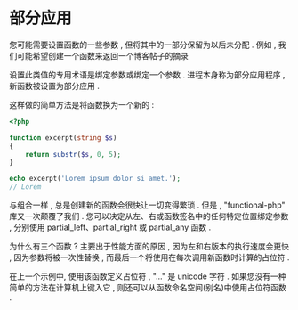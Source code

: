 # 部分应用

您可能需要设置函数的一些参数 , 但将其中的一部分保留为以后未分配 . 例如 , 我们可能希望创建一个函数来返回一个博客帖子的摘录

设置此类值的专用术语是绑定参数或绑定一个参数 . 进程本身称为部分应用程序 , 新函数被设置为部分应用 .

这样做的简单方法是将函数换为一个新的 :

```php
<?php

function excerpt(string $s)
{
    return substr($s, 0, 5);
}

echo excerpt('Lorem ipsum dolor si amet.');
// Lorem
```

与组合一样 , 总是创建新的函数会很快让一切变得繁琐 . 但是 , "functional-php" 库又一次颠覆了我们 . 您可以决定从左、右或函数签名中的任何特定位置绑定参数 , 分别使用 partial\_left、partial\_right 或 partial\_any 函数 . 

为什么有三个函数 ? 主要出于性能方面的原因 , 因为左和右版本的执行速度会更快 , 因为参数将被一次性替换 , 而最后一个将使用在每次调用新函数时计算的占位符 . 

在上一个示例中, 使用该函数定义占位符 , "..." 是 unicode 字符 . 如果您没有一种简单的方法在计算机上键入它 , 则还可以从函数命名空间\(别名\)中使用占位符函数 . 



